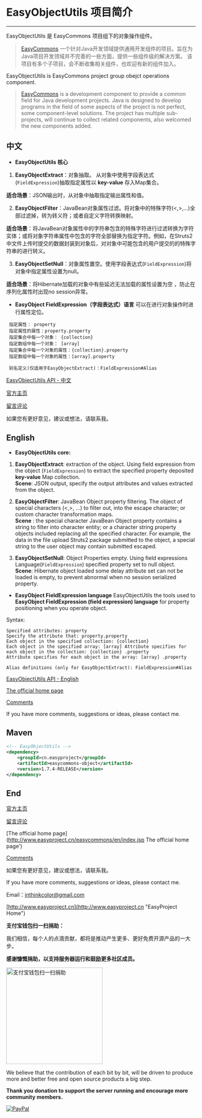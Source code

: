 # EasyObjectUtils 项目简介

---------------


EasyObjectUtils 是 EasyCommons 项目组下的对象操作组件。

> [EasyCommons](https://github.com/ushelp/EasyCommons "EasyCommons") 一个针对Java开发领域提供通用开发组件的项目。旨在为Java项目开发领域并不完善的一些方面，提供一些组件级的解决方案。
> 该项目有多个子项目，会不断收集相关组件，也欢迎有新的组件加入。



EasyObjectUtils is EasyCommons project group obejct operations component. 

>  [EasyCommons](https://github.com/ushelp/EasyCommons "EasyCommons") is a development component to provide a common field for Java development projects. Java is designed to develop programs in the field of some aspects of the project is not perfect, some component-level solutions.
>  The project has multiple sub-projects, will continue to collect related components, also welcomed the new components added.



## 中文

- **EasyObjectUtils 核心**

 1. **EasyObjectExtract**：对象抽取。 从对象中使用字段表达式(`FieldExpression`)抽取指定属性以 **key-value** 存入Map集合。 
 
 **适合场景**：JSON输出时，从对象中抽取指定输出属性和值。 
 
 2. **EasyObjectFilter**：JavaBean对象属性过滤。将对象中的特殊字符(<,>,...)全部过滤掉，转为转义符；或者自定义字符转换映射。 
 
 **适合场景**：将JavaBean对象属性中的字符串包含的特殊字符进行过滤转换为字符实体；或将对象字符串属性中包含的字符全部替换为指定字符。例如，在Struts2中文件上传时提交的数据封装到对象后，对对象中可能包含的用户提交的的特殊字符串的进行转义。
 
 3. **EasyObjectSetNull**：对象属性置空。使用字段表达式(`FieldExpression`)将对象中指定属性设置为null。 

 **适合场景**：将Hibernate加载的对象中有些延迟无法加载的属性设置为空 ，防止在序列化属性时出现no session异常。

- **EasyObject FieldExpression（字段表达式）语言**
 可以在进行对象操作时进行属性定位。
 ```
  指定属性： property 
  指定属性的属性：property.property
  指定集合中每一个对象： {collection}
  指定数组中每一个对象： [array] 
  指定集合中每一个对象的属性：{collection}.property 
  指定数组中每一个对象的属性：[array].property 

  别名定义(仅适用于EasyObjectExtract)：FieldExpression#Alias
 ```

[EasyObjectUtils API - 中文](doc/API-zh.md "EasyObjectUtils API")

[官方主页](http://www.easyproject.cn/easycommons/zh-cn/index.jsp '官方主页')

[留言评论](http://www.easyproject.cn/easycommons/zh-cn/index.jsp#donation '留言评论')

如果您有更好意见，建议或想法，请联系我。


## English

- **EasyObjectUtils core:**

 1. **EasyObjectExtract**: extraction of the object. Using field expression from the object (`FieldExpression`) to extract the specified property deposited **key-value** Map collection.<br/>
  **Scene**: JSON output, specify the output attributes and values extracted from the object.
 
 2. **EasyObjectFilter**: JavaBean Object property filtering. The object of special characters (<,>, ...) to filter out, into the escape character; or custom character transformation maps.<br/>
 **Scene** : the special character JavaBean Object property contains a string to filter into character entity; or a character string property objects included replacing all the specified character. For example, the data in the file upload Struts2 package submitted to the object, a special string to the user object may contain submitted escaped.
 
 3. **EasyObjectSetNull**: Object Properties empty. Using field expressions  Language(`FieldExpression`) specified property set to null object.<br/>
 **Scene**: Hibernate object loaded some delay attribute set can not be loaded is empty, to prevent abnormal when no session serialized property.

- **EasyObject FieldExpression language**
 EasyObjectUtils the tools used to **EasyObject FieldExpression (field expression) language** for property positioning when you operate object.
 
 Syntax:
  ```
  Specified attributes: property
  Specify the attribute that: property.property
  Each object in the specified collection: {collection}
  Each object in the specified array: [array] Attribute specifies for each object in the collection: {collection} .property
  Attribute specifies for each object in the array: [array] .property
  
  Alias definitions (only for EasyObjectExtract): FieldExpression#Alias
  ```

[EasyObjectUtils API - English](doc/API-en.md "EasyObjectUtils API")

[The official home page](http://www.easyproject.cn/easycommons/en/index.jsp 'The official home page')

[Comments](http://www.easyproject.cn/easycommons/en/index.jsp#donation 'Comments')

If you have more comments, suggestions or ideas, please contact me.


## Maven
```XML
<!-- EasyObjectUtils -->
<dependency>
	<groupId>cn.easyproject</groupId>
	<artifactId>easycommons-object</artifactId>
	<version>1.7.4-RELEASE</version>
</dependency>
```

## End

[官方主页](http://www.easyproject.cn/easycommons/zh-cn/index.jsp '官方主页')

[留言评论](http://www.easyproject.cn/easycommons/zh-cn/index.jsp#donation '留言评论')

[The official home page](http://www.easyproject.cn/easycommons/en/index.jsp The official home page')

[Comments](http://www.easyproject.cn/easycommons/en/index.jsp#donation 'Comments')

如果您有更好意见，建议或想法，请联系我。

If you have more comments, suggestions or ideas, please contact me.



Email：<inthinkcolor@gmail.com>

[http://www.easyproject.cn](http://www.easyproject.cn "EasyProject Home")



**支付宝钱包扫一扫捐助：**

我们相信，每个人的点滴贡献，都将是推动产生更多、更好免费开源产品的一大步。

**感谢慷慨捐助，以支持服务器运行和鼓励更多社区成员。**

<img alt="支付宝钱包扫一扫捐助" src="http://www.easyproject.cn/images/s.png"  title="支付宝钱包扫一扫捐助"  height="256" width="256"></img>



We believe that the contribution of each bit by bit, will be driven to produce more and better free and open source products a big step.

**Thank you donation to support the server running and encourage more community members.**

[![PayPal](http://www.easyproject.cn/images/paypaldonation5.jpg)](https://www.paypal.me/easyproject/10 "Make payments with PayPal - it's fast, free and secure!")
